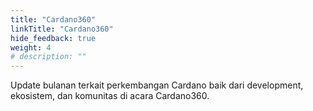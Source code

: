 ```yaml
---
title: "Cardano360"
linkTitle: "Cardano360"
hide_feedback: true
weight: 4
# description: "" 
---
```


Update bulanan terkait perkembangan Cardano baik dari development, ekosistem, dan komunitas di acara Cardano360.
